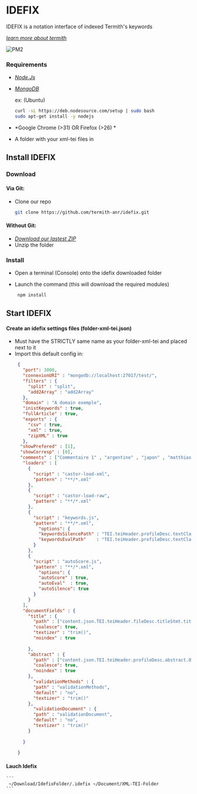 IDEFIX
======

IDEFIX is a notation interface of indexed Termith's keywords

*[learn more about termith](http://www.atilf.fr/ressources/termith/)*

![PM2](http://feb.imghost.us/LCOC.png)

### Requirements 

- *[Node.Js](http://nodejs.org/)*

- *[MongoDB](http://www.mongodb.org/)*

  ex: (Ubuntu)

  ```bash
  curl -sL https://deb.nodesource.com/setup | sudo bash
  sudo apt-get install -y nodejs
  ```

- *Google Chrome (>31) OR Firefox (>26) *

- A folder with your xml-tei files in


## Install IDEFIX

### Download

#### Via Git:

- Clone our repo 
  ```bash
  git clone https://github.com/termith-anr/idefix.git
  ```

#### Without Git:

- *[Download our lastest ZIP](https://github.com/termith-anr/idefix/archive/master.zip)*
- Unzip the folder 


### Install

* Open a terminal (Console) onto the idefix downloaded folder 
* Launch the command (this will download the required modules)

    ```bash
     npm install 
    ```

## Start IDEFIX

#### Create an idefix settings files (folder-xml-tei.json)

* Must have the STRICTLY same name as your folder-xml-tei and placed next to it
* Import this default config in:
    ```json
     {
       "port": 3000,
       "connexionURI" : "mongodb://localhost:27017/test/",
       "filters" : {
         "split" : "split",
         "add2Array" : "add2Array"
       },
       "domain" : "A domain exemple",
       "inistKeywords" : true,
       "fullArticle" : true,
       "exports" : {
         "csv" : true,
         "xml" : true,
         "zipXML" : true
       },
      "showPrefered" : [1],
      "showCorresp" : [0],
      "comments" : ["Commentaire 1" , "argentine" , "japon" , "matthias" , "préférence" , 42],
       "loaders" : [
         {
           "script" : "castor-load-xml",
           "pattern" : "**/*.xml"
         },
         {
           "script" : "castor-load-raw",
           "pattern" : "**/*.xml"
         },
         {
           "script" : "keywords.js",
           "pattern" : "**/*.xml",
             "options": {
             "keywordsSilencePath" : "TEI.teiHeader.profileDesc.textClass.keywords",
             "keywordsEvalPath"    : "TEI.teiHeader.profileDesc.textClass.keywords"
           }
         },
         {
           "script" : "autoScore.js",
           "pattern" : "**/*.xml",
             "options": {
             "autoScore" : true,
             "autoEval"  : true,
             "autoSilence": true
           }
         }
       ],
       "documentFields" : {
         "title" : {
           "path" : ["content.json.TEI.teiHeader.fileDesc.titleStmt.title.0.#text" , "content.json.TEI.teiHeader.fileDesc.titleStmt.title.#text"],
           "coalesce": true,
           "textizer" : "trim()",
           "noindex" : true
     
         }, 
         "abstract" : {
           "path" : ["content.json.TEI.teiHeader.profileDesc.abstract.0.p.#text","content.json.TEI.teiHeader.profileDesc.abstract.p.#text"],
           "coalesce": true,
           "noindex" : true
         },
           "validationMethods" : {
           "path" : "validationMethods",
           "default" : "no",
           "textizer" : "trim()"
         },
           "validationDocument" : {
           "path" : "validationDocument",
           "default" : "no",
           "textizer" : "trim()"
         }
         
       }
     
     }
    ```

#### Lauch Idefix 
    ```
     ~/Download/IdefixFolder/.idefix ~/Document/XML-TEI-Folder
    ```
